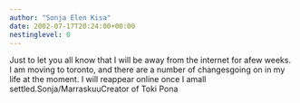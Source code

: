 ```yaml
---
author: "Sonja Elen Kisa"
date: 2002-07-17T20:24:00+00:00
nestinglevel: 0
---
```

Just to let you all know that I will be away from the internet for afew weeks. I am moving to toronto, and there are a number of changesgoing on in my life at the moment. I will reappear online once I amall settled.Sonja/MarraskuuCreator of Toki Pona